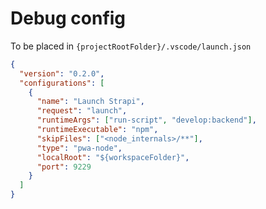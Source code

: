 # Debug config

To be placed in `{projectRootFolder}/.vscode/launch.json`

```json
{
  "version": "0.2.0",
  "configurations": [
    {
      "name": "Launch Strapi",
      "request": "launch",
      "runtimeArgs": ["run-script", "develop:backend"],
      "runtimeExecutable": "npm",
      "skipFiles": ["<node_internals>/**"],
      "type": "pwa-node",
      "localRoot": "${workspaceFolder}",
      "port": 9229
    }
  ]
}
```
